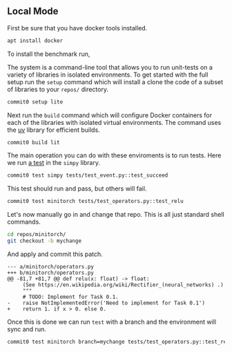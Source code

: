 ## Local Mode


First be sure that you have docker tools installed.

```bash
apt install docker
```

To install the benchmark run,


The system is a command-line tool that allows you to run unit-tests on a
variety of libraries in isolated environments. To get started with the full
setup run the `setup` command which will install a clone the code of a subset
of libraries to your `repos/` directory.

```bash
commit0 setup lite
```

Next run the `build` command which will configure Docker containers for
each of the libraries with isolated virtual environments. The command uses the
[uv](https://github.com/astral-sh/uv) library for efficient builds.

```bash
commit0 build lit
```

The main operation you can do with these enviroments is to run tests.
Here we run [a test](https://github.com/commit-0/simpy/blob/master/tests/test_event.py#L11) in the `simpy` library.

```bash
commit0 test simpy tests/test_event.py::test_succeed
```

This test should run and pass, but others will fail.

```bash
commit0 test minitorch tests/test_operators.py::test_relu
```

Let's now manually go in and change that repo.
This is all just standard shell commands.

```bash
cd repos/minitorch/
git checkout -b mychange
```

And apply and commit this patch.

```
--- a/minitorch/operators.py
+++ b/minitorch/operators.py
@@ -81,7 +81,7 @@ def relu(x: float) -> float:
     (See https://en.wikipedia.org/wiki/Rectifier_(neural_networks) .)
     """
     # TODO: Implement for Task 0.1.
-    raise NotImplementedError('Need to implement for Task 0.1')
+    return 1. if x > 0. else 0.
```

Once this is done we can run `test` with
a branch and the environment will sync and run.

```bash
commit0 test minitorch branch=mychange tests/test_operators.py::test_relu
```

